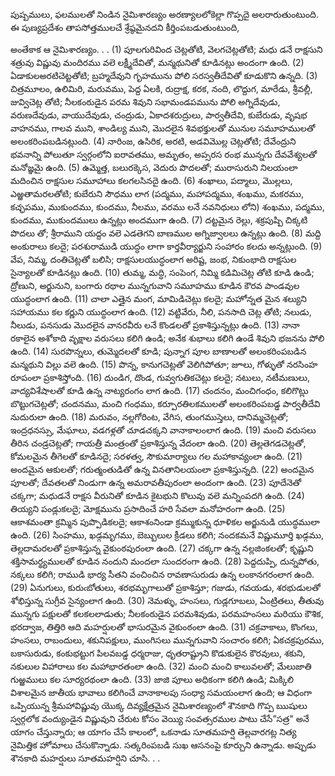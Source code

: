 ﻿పుష్పములు, ఫలములతో నిండిన నైమిశారణ్యం అరణ్యాలలోకెల్లా గొప్పదై అలరారుతుంటుంది. ఈ పుణ్యప్రదేశం తాపసోత్తములచే శ్రేష్ఠమైనదని కీర్తింపబడుతుంటుంది, 

అంతేకాక ఆ నైమిశారణ్యం. . .
(1) పూలగురివింద చెట్లతోటి, వెలగచెట్లతోటి; మధు డనే రాక్షసుని శత్రువు విష్ణువు మందిరము వలె లక్ష్మీదేవితో, మన్మథునితో కూడినట్లు అందంగా ఉంది.
(2) ఏడాకులఅరటిచెట్టతోటి; బ్రహ్మదేవుని గృహమును పోలి సరస్వతీదేవితో కూడుకొని ఉన్నది.
(3) చిత్రమూలం, ఉలిమిరి, మరువము, పెద్ద ఏలకి, రుద్రాక్ష, కరక, నంది, లొద్దుగ, మారేడు, శ్రీవల్లీ, జువ్విచెట్ల తోటి; నీలకంఠుడైన పరమ శివుని సభామండపమును పోలి అగ్నిదేవుడు, వరుణదేవుడు, వాయుదేవుడు, చంద్రుడు, ఏకాదశరుద్రులు, పార్వతీదేవి, కుబేరుడు, వృషభ వాహనము, గాలవ ముని, శాండిల్య ముని, మొదలైన శివభక్తులతో మునుల సమూహములతో అలంకరింపబడినట్లుంది.
(4) నారింజ, ఉసిరిక, అరటి, అడవిమొల్ల చెట్లతోటి; దేవేంద్రుని భవనాన్ని పోలుతూ స్వర్గంలోని ఐరావతము, అమృతం, అప్సరస రంభ మున్నగు దేవవేశ్యలతో మనోజ్ఞమై ఉంది.
(5) ఉమ్మెత్త, బలురక్కెస, వెదురు పొదలతో; మురాసురుని నిలయంలా మదించిన రాక్షసుల సమూహాలు కలగలసినదై ఉంది.
(6) శంఖాలు, పద్మాలు, మొల్లలు, ఎఱ్ఱతామరలతోటి; కుబేరుని సౌధము లాగ (పద్మము, మహాపద్మము, శంఖము, మకరము, కచ్ఛపము, ముకుందము, కుందము, నీలము, వరము లనే నవనిధులు లోని) శంఖము, పద్మము, కుందము, ముకుందములు ఉన్నట్లు అందముగా ఉంది.
(7) దట్టమైన రెల్లు, శక్రపుష్పి చిక్కటి పొదలు తో; శ్రీరాముని యద్దం వలె ఎడతెగని బాణముల అగ్నిజ్వాలలు ఉన్నట్లు ఉంది.
(8) మద్ది అంకురాలు కలదై; పరశురాముడి యుద్ధం లాగా కార్తవీర్యార్జుని సంహారం కలదు అన్నట్లుంది.
(9) వేప, నిమ్మ, దంతిచెట్లతో బలిసి; రాక్షసులయుద్ధంలాగ అరిష్ట, జంభ, నికుంభాది రాక్షసుల సైన్యాలతో కూడినట్లు ఉంది.
(10) తుమ్మ, మద్ధి, సంపెంగ, నిమ్మి కడిమిచెట్ల తోటి కూడి ఉండి; ద్రోణుని, అర్జునుని, బంగారు రథాల మున్నగువాని సమూహము కూడిన కౌరవ పాండవుల యుద్ధంలాగ ఉంది.
(11) చాలా ఎత్తైన మంగ, మామిడిచెట్లు కలదై; మహోన్నత మైన శల్యుని సహాయము కల కర్ణుని యుద్ధంలాగ ఉంది.
(12) వట్టివేరు, నీలి, పనసాది చెట్ల తోటి; నలుడు, నీలుడు, పనసుడు మొదలైన వానరవీరు లనే కొండలతో ప్రకాశిస్తున్నట్లు ఉంది.
(13) నానా రకాలైన అశోకాది వృక్షాల వరుసలు కలిగి ఉండి; అనేక శుభాలు కలిగి ఉండే శివుని భజనను పోలి ఉంది.
(14) సురపొన్నలు, తుమ్మెదలతో కూడి; పున్నాగ పూల బాణాలతో అలంకరింపబడిన మన్మథుని విల్లు వలె ఉంది.
(15) పొన్న, కానుగచెట్లతో వెలిగిపోతూ; జూలు, గోళ్ళుతో నరసింహ రూపంలా ప్రకాశిస్తోంది.
(16) దుండిగ, దొండ, గువ్వగుతికచెట్లు కలదై; నటులు, నటీమణులు, వాద్యవిశేషాలతో కూడి ఉన్న నాట్యరంగం లాగ ఉంది.
(17) చందనం, మంచిగంధం, కలిగొట్లు బొట్టుగచెట్లతో; చందనము, మంచి గంధము, కర్పూరతిలకములతో అలంకరింపబడ్డ పార్వతీదేవి నుదురులా ఉంది.
(18) మరువం, నల్లగోరింట, వేగిస, తుంగముస్తెలు, దానిమ్మచెట్లతో; ఇంద్రధనస్సు, మేఘాలు, వడగళ్లతో చూడచక్కని వానాకాలంలాగ ఉంది.
(19) మంచి వరుసలు తీరిన చండ్రచెట్లతో; గాయత్రీ మంత్రంతో ప్రకాశిస్తున్న వేదంలా ఉంది.
(20) తెల్లతెగడచెట్లతో, కోమలమైన తీగెలతో కూడినదై; సరళత్వ, సౌకుమార్యాలు గల మహాకావ్యంలా ఉంది.
(21) అందమైన ఆకులతో; గరుత్మంతుడితో ఉన్న వినతానిలయంలా ప్రకాశిస్తున్నది.
(22) అందమైన పూలతో; దేవతలతో నిండుగా ఉన్న అమరావతీపురంలా అందంగా ఉంది.
(23) పూదేనెతో చక్కగా; మధుడనే రాక్షస వీరునితో కూడిన కైటభుని కొలువు వలె మన్నింపదగి ఉంది.
(24) తియ్యని పండ్లుకలదై; మోక్షమును ప్రసాదించే హరి సేవలా మనోహరంగా ఉంది.
(25) ఆకాశమంతా క్రమ్మిన పుప్పొడికలదై; ఆకాశంనిండా క్రమ్ముకున్న ధూళికల అర్జునుడి యుద్ధములా ఉంది.
(26) సింహము, ఖడ్గమృగము, బెబ్బులుల క్రీడలు కలిగి; నందకమనే విష్ణుమూర్తి ఖడ్గము, తెల్లదామరలతో ప్రకాశిస్తున్న వైకుంఠపురంలా ఉంది.
(27) చక్కగా ఉన్న నల్లజింకలతో; కృష్ణుని శక్తిసామర్థ్యములతో కూడిన నందుని మందలా సుందరంగా ఉంది.
(28) పెద్దదుప్పి, దున్నపోతు, నక్కలు కలిగి; రాముడి భార్య సీతని వంచించిన రావణాసురుడు ఉన్న లంకానగరంలాగ ఉంది.
(29) ఏనుగులు, కురుఁబోతులు, శరభమృగాలుతో ప్రకాశిస్తూ; గజుడు, గవయడు, శరభుడులతో శోభిస్తున్న సుగ్రీవ సైన్యంలాగ ఉంది.
(30) నెమళ్ళు, హంసలు, గుడ్లగూబలు, ఏంట్రితలు, తీతువు మున్నగు పక్షులతో కలకలలాడుతు; నీలకంఠుడైన పరమశివుడు, పరమహంసలు మరియు కౌశిక, భరద్వాజ, తిత్తిరి ఆది మహర్షులతో భాసురమైన వైకుంఠంలా ఉంది.
(31) చక్రవాకాలు, కొంగలు, హంసలు, రాబందులు, శకునిపక్షులు, ముంగిసలు మున్నగువాని సంచారం కలిగి; ఏకచక్రపురము, బకాసురుడు, కంకుభట్టుగ పిలవబడ్డ ధర్మరాజు, ధృతరాష్ట్రుని కొడుకులైన కౌరవులు, శకుని, నకులుల విహారాలు కల మహాభారతంలా ఉంది.
(32) మంచి మంచి కాలువలతో; మేలుజాతి గుఱ్ఱములు కల సూర్యరథంలా ఉంది.
(33) జాజి పూలు అధికంగా కలిగి ఉండి; మిక్కిలి విశాలమైన జాతీయ భావాలు కలిగించే వానాకాలపు సంధ్యా సమయంలాగ ఉంది;
ఆ విధంగా ఒప్పియున్న శ్రీమహావిష్ణువు యొక్క దివ్యక్షేత్రమైన నైమిశారణ్యంలో శౌనకాది గొప్ప ఋషులు స్వర్గలోక వంద్యుండైన విష్ణువుని చేరుట కోసం వెయ్యి సంవత్సరముల పాటు చేసే”సత్ర" అనే యాగం చేస్తున్నారు; ఆ యాగం చేసే కాలంలో, ఒకనాడు సూతమహర్షి తెల్లవారగట్ల నిత్య నైమిత్తిక హోమాలు చేసుకొన్నాడు. సత్కరింపబడి సుఖ ఆసనంపై కూర్చుని ఉన్నాడు. అప్పుడు శౌనకాది మహర్షులు సూతమహర్షిని చూసి. . . 

